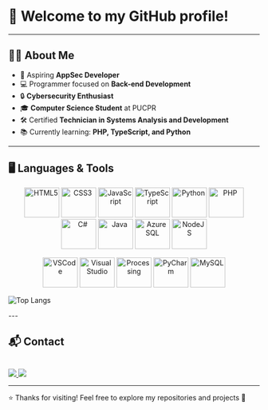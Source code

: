 # 👋 Welcome to my GitHub profile!

---

## 👨‍🎓 About Me  
- 🎯 Aspiring **AppSec Developer**  
- 💻 Programmer focused on **Back-end Development**  
- 🔒 **Cybersecurity Enthusiast**  
- 🎓 **Computer Science Student** at PUCPR  
- 🛠️ Certified **Technician in Systems Analysis and Development**  
- 📚 Currently learning: **PHP, TypeScript, and Python**  

---

## 🖥️ Languages & Tools  

<p align="center">
  <img alt="HTML5" height="60" width="70" src="https://cdn.jsdelivr.net/gh/devicons/devicon@latest/icons/html5/html5-original.svg" />
  <img alt="CSS3" height="60" width="70" src="https://cdn.jsdelivr.net/gh/devicons/devicon@latest/icons/css3/css3-original.svg" />
  <img alt="JavaScript" height="60" width="70" src="https://cdn.jsdelivr.net/gh/devicons/devicon/icons/javascript/javascript-original.svg"/>
  <img alt="TypeScript" height="60" width="70" src="https://cdn.jsdelivr.net/gh/devicons/devicon/icons/typescript/typescript-original.svg"/>
  <img alt="Python" height="60" width="70" src="https://cdn.jsdelivr.net/gh/devicons/devicon/icons/python/python-original.svg"/>
  <img alt="PHP" height="60" width="70" src="https://cdn.jsdelivr.net/gh/devicons/devicon/icons/php/php-original.svg"/>
  <img alt="C#" height="60" width="70" src="https://cdn.jsdelivr.net/gh/devicons/devicon/icons/csharp/csharp-original.svg"/>
  <img alt="Java" height="60" width="70" src="https://cdn.jsdelivr.net/gh/devicons/devicon/icons/java/java-original.svg"/>
  <img alt="Azure SQL" height="60" width="70" src="https://cdn.jsdelivr.net/gh/devicons/devicon@latest/icons/azuresqldatabase/azuresqldatabase-original.svg" />
  <img alt="NodeJS" height="60" width="70" src="https://cdn.jsdelivr.net/gh/devicons/devicon@latest/icons/nodejs/nodejs-original.svg" />       
</p>

<p align="center">
  <img alt="VSCode" height="60" width="70" src="https://cdn.jsdelivr.net/gh/devicons/devicon@latest/icons/vscode/vscode-original.svg" />
  <img alt="Visual Studio" height="60" width="70" src="https://cdn.jsdelivr.net/gh/devicons/devicon@latest/icons/visualstudio/visualstudio-original.svg" />
  <img alt="Processing" height="60" width="70" src="https://cdn.jsdelivr.net/gh/devicons/devicon@latest/icons/processing/processing-original.svg" />
  <img alt="PyCharm" height="60" width="70" src="https://cdn.jsdelivr.net/gh/devicons/devicon@latest/icons/pycharm/pycharm-original.svg" />
  <img alt="MySQL" height="60" width="70" src="https://cdn.jsdelivr.net/gh/devicons/devicon@latest/icons/mysql/mysql-original-wordmark.svg" />
</p>
<p align="center">
  
![Top Langs](https://github-readme-stats.vercel.app/api/top-langs/?username=devPatrickDavidson&layout=compact&theme=dracula)
</p>
---

## 📬 Contact  

<div style="display: inline_block"><br>
  <a href="mailto:patrick.davidsoncarvalho@gmail.com" target="_blank">
    <img src="https://img.shields.io/badge/-Gmail-D14836?style=for-the-badge&logo=gmail&logoColor=white">
  </a>
  <a href="https://www.linkedin.com/in/devPatrickDavidson" target="_blank">
    <img src="https://img.shields.io/badge/-LinkedIn-0077B5?style=for-the-badge&logo=linkedin&logoColor=white">
  </a>
</div>  

---

⭐ Thanks for visiting! Feel free to explore my repositories and projects 🚀
